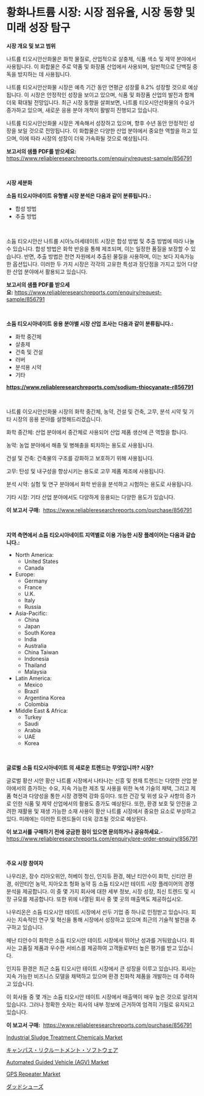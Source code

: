 <p><h1>황화나트륨 시장: 시장 점유율, 시장 동향 및 미래 성장 탐구</h1></p><p><strong>시장 개요 및 보고 범위</strong></p>
<p><p>나트륨 티오시안산화물은 화학 물질로, 산업적으로 살충제, 식품 색소 및 제약 분야에서 사용됩니다. 이 화합물은 주로 약품 및 화장품 산업에서 사용되며, 일반적으로 단백질 중독을 방지하는 데 사용됩니다.</p><p>나트륨 티오시안산화물 시장은 예측 기간 동안 연평균 성장률 8.2% 성장할 것으로 예상됩니다. 이 시장은 안정적인 성장을 보이고 있으며, 식품 및 화장품 산업의 발전과 함께 더욱 확대될 전망입니다. 최근 시장 동향을 살펴보면, 나트륨 티오시안산화물의 수요가 증가하고 있으며, 새로운 응용 분야 개척이 활발히 진행되고 있습니다.</p><p>나트륨 티오시안산화물 시장은 계속해서 성장하고 있으며, 향후 수년 동안 안정적인 성장을 보일 것으로 전망됩니다. 이 화합물은 다양한 산업 분야에서 중요한 역할을 하고 있으며, 이에 따라 시장의 성장이 더욱 가속화될 것으로 예상됩니다.</p></p>
<p><strong>보고서의 샘플 PDF를 받으세요:</strong> <a href="https://www.reliableresearchreports.com/enquiry/request-sample/856791">https://www.reliableresearchreports.com/enquiry/request-sample/856791</a></p>
<p>&nbsp;</p>
<p><strong>시장 세분화</strong></p>
<p><strong>소듐 티오시아네이트 유형별 시장 분석은 다음과 같이 분류됩니다.:</strong></p>
<p><ul><li>합성 방법</li><li>추출 방법</li></ul></p>
<p>&nbsp;</p>
<p><p>소듐 티오시안산 나트륨 시아노아세테이트 시장은 합성 방법 및 추출 방법에 따라 나눌 수 있습니다. 합성 방법은 화학 반응을 통해 제조되며, 이는 일정한 품질을 보장할 수 있습니다. 반면, 추출 방법은 천연 자원에서 추출된 물질을 사용하며, 이는 보다 지속가능한 옵션입니다. 이러한 두 가지 시장은 각각의 고유한 특성과 장단점을 가지고 있어 다양한 산업 분야에서 활용되고 있습니다.</p></p>
<p><strong>보고서의 샘플 PDF를 받으세요:</strong>&nbsp;<a href="https://www.reliableresearchreports.com/enquiry/request-sample/856791">https://www.reliableresearchreports.com/enquiry/request-sample/856791</a></p>
<p>&nbsp;</p>
<p><strong> 소듐 티오시아네이트 응용 분야별 시장 산업 조사는 다음과 같이 분류됩니다.:</strong></p>
<p><ul><li>화학 중간체</li><li>살충제</li><li>건축 및 건설</li><li>러버</li><li>분석용 시약</li><li>기타</li></ul></p>
<p><strong><a href="https://www.reliableresearchreports.com/sodium-thiocyanate-r856791">https://www.reliableresearchreports.com/sodium-thiocyanate-r856791</a></strong></p>
<p>&nbsp;</p>
<p><p>나트륨 이오시안산화물 시장의 화학 중간체, 농약, 건설 및 건축, 고무, 분석 시약 및 기타 시장의 응용 분야를 설명해드리겠습니다. </p><p>화학 중간체: 산업 분야에서 중간체로 사용되어 산업 제품 생산에 큰 역할을 합니다. </p><p>농약: 농업 분야에서 해충 및 병해충을 퇴치하는 용도로 사용됩니다.</p><p>건설 및 건축: 건축물의 구조를 강화하고 보호하기 위해 사용됩니다.</p><p>고무: 탄성 및 내구성을 향상시키는 용도로 고무 제품 제조에 사용됩니다.</p><p>분석 시약: 실험 및 연구 분야에서 화학 반응을 분석하고 시험하는 용도로 사용됩니다.</p><p>기타 시장: 기타 산업 분야에서도 다양하게 응용되는 다양한 용도가 있습니다.</p></p>
<p><strong>이 보고서 구매:</strong>&nbsp; <a href="https://www.reliableresearchreports.com/purchase/856791">https://www.reliableresearchreports.com/purchase/856791</a></p>
<p>&nbsp;</p>
<p><strong>지역 측면에서 소듐 티오시아네이트 지역별로 이용 가능한 시장 플레이어는 다음과 같습니다.:</strong></p>
<p><ul>
    <li>
        North America:
        <ul>
            <li>United States</li>
            <li>Canada</li>
        </ul>
    </li>
    <li>
        Europe:
        <ul>
            <li>Germany</li>
            <li>France</li>
            <li>U.K.</li>
            <li>Italy</li>
            <li>Russia</li>
        </ul>
    </li>
    <li>
        Asia-Pacific:
        <ul>
            <li>China</li>
            <li>Japan</li>
            <li>South Korea</li>
            <li>India</li>
            <li>Australia</li>
            <li>China Taiwan</li>
            <li>Indonesia</li>
            <li>Thailand</li>
            <li>Malaysia</li>
        </ul>
    </li>
    <li>
        Latin America:
        <ul>
            <li>Mexico</li>
            <li>Brazil</li>
            <li>Argentina Korea</li>
            <li>Colombia</li>
        </ul>
    </li>
    <li>
        Middle East & Africa:
        <ul>
            <li>Turkey</li>
            <li>Saudi</li>
            <li>Arabia</li>
            <li>UAE</li>
            <li>Korea</li>
        </ul>
    </li>
    </ul></p>
<p>&nbsp;</p>
<p><strong>글로벌 소듐 티오시아네이트 의 새로운 트렌드는 무엇입니까? 시장?</strong></p>
<p><p>글로벌 황산 시안 황산 나트륨 시장에서 나타나는 신흥 및 현재 트렌드는 다양한 산업 분야에서의 증가하는 수요, 지속 가능한 제조 및 사용을 위한 녹색 기술의 채택, 그리고 제품 혁신과 다양성을 통한 시장 경쟁력 강화 등이다. 또한 건강 및 위생 요구 사항의 증가로 인한 식품 및 제약 산업에서의 활용도 증가도 예상된다. 또한, 환경 보호 및 안전을 고려한 재활용 및 재생 가능한 소재 사용이 황산 나트륨 시장에서 중요한 요소로 부상하고 있다. 미래에는 이러한 트렌드들이 더욱 강조될 것으로 예상된다.</p></p>
<p><strong>이 보고서를 구매하기 전에 궁금한 점이 있으면 문의하거나 공유하세요.</strong>- <a href="https://www.reliableresearchreports.com/enquiry/pre-order-enquiry/856791">https://www.reliableresearchreports.com/enquiry/pre-order-enquiry/856791</a></p>
<p>&nbsp;</p>
<p><strong>주요 시장 참여자</strong></p>
<p><p>나우리온, 장수 리아오위안, 허베이 청신, 인지듀 환경, 헤난 티안수이 화학, 신티안 환경, 쉬안티언 농약, 지아오조 헝화 농약 등 소듐 티오시안 테이트 시장 플레이어의 경쟁 분석을 제공합니다. 이 중 몇 가지 회사에 대한 세부 정보, 시장 성장, 최신 트렌드 및 시장 규모를 제공합니다. 또한 위에 나열된 회사 중 몇 곳의 매출액도 제공하십시오. </p><p>나우리온은 소듐 티오시안 테이트 시장에서 선두 기업 중 하나로 인정받고 있습니다. 회사는 지속적인 연구 및 혁신을 통해 시장에서 성장하고 있으며 최근의 기술적 발전을 추구하고 있습니다.</p><p>헤난 티안수이 화학은 소듐 티오시안 테이트 시장에서 뛰어난 성과를 거둬왔습니다. 회사는 고품질 제품과 우수한 서비스를 제공하여 고객들로부터 높은 평가를 받고 있습니다.</p><p>인지듀 환경은 최근 소듐 티오시안 테이트 시장에서 큰 성장을 이루고 있습니다. 회사는 지속 가능한 비즈니스 모델을 채택하고 있으며 환경 친화적 제품을 개발하는 데 주력하고 있습니다.</p><p>이 회사들 중 몇 개는 소듐 티오시안 테이트 시장에서 매출액이 매우 높은 것으로 알려져 있습니다. 그러나 정확한 숫자는 회사의 내부 정보에 근거하여 엄격히 기밀로 유지되고 있습니다.</p></p>
<p><strong>이 보고서 구매:</strong>&nbsp;&nbsp;<a href="https://www.reliableresearchreports.com/purchase/856791">https://www.reliableresearchreports.com/purchase/856791</a></p>
<p><p><a href="https://www.linkedin.com/pulse/industrial-sludge-treatment-chemicals-market-centers-aspects-puutc?trackingId=QyvUyj6MtNZzcMZt1WJG6w%3D%3D">Industrial Sludge Treatment Chemicals Market</a></p><p><a href="https://github.com/mcbeesbxa270/Market-Research-Report-List-1/blob/main/997677626713.md">キャンパス・リクルートメント・ソフトウェア</a></p><p><a href="https://github.com/Hazelklievgspy6vdcsmu106w/Market-Research-Report-List-2/blob/main/automated-guided-vehicle-agv-market.md">Automated Guided Vehicle (AGV) Market</a></p><p><a href="https://github.com/lubmix/Market-Research-Report-List-2/blob/main/gps-repeater-market.md">GPS Repeater Market</a></p><p><a href="https://github.com/EmoryYundt1935/Market-Research-Report-List-1/blob/main/979554626714.md">ダッドシューズ</a></p></p>
